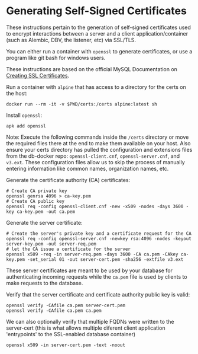 # Generating Self-Signed Certificates

These instructions pertain to the generation of self-signed certificates used to encrypt interactions between a server and a client application/container (such as Alembic, DBV, the listener, etc) via SSL/TLS.

You can either run a container with `openssl` to generate certificates, or use a program like git bash for windows users.

These instructions are based on the official MySQL Documentation on [Creating SSL Certificates](https://dev.mysql.com/doc/refman/8.0/en/creating-ssl-files-using-openssl.html#creating-ssl-files-using-openssl-unix-command-line).

Run a container with `alpine` that has access to a directory for the certs on the host:

```shell
docker run --rm -it -v $PWD/certs:/certs alpine:latest sh
```

Install `openssl`:

```shell
apk add openssl
```

Note: Execute the following commands inside the `/certs` directory or move the required files there at the end to make them available on your host. 
Also ensure your certs directory has pulled the configuration and extensions files from the db-docker repo: `openssl-client.cnf`, `openssl-server.cnf`, and `v3.ext`. 
These configuration files allow us to skip the process of manually entering information like common names, organization names, etc.

Generate the certificate authority (CA) certificates:

```shell
# Create CA private key
openssl genrsa 4096 > ca-key.pem
# Create CA public key
openssl req -config openssl-client.cnf -new -x509 -nodes -days 3600 -key ca-key.pem -out ca.pem
```

Generate the server certificate:

```shell
# Create the server's private key and a certificate request for the CA
openssl req -config openssl-server.cnf -newkey rsa:4096 -nodes -keyout server-key.pem -out server-req.pem
# let the CA issue a certificate for the server
openssl x509 -req -in server-req.pem -days 3600 -CA ca.pem -CAkey ca-key.pem -set_serial 01 -out server-cert.pem -sha256 -extfile v3.ext
```

These server certificates are meant to be used by your database for authenticating incoming requests while the `ca.pem` file is used by clients to make requests to the database.

Verify that the server certificate and certificate authority public key is valid:

```shell
openssl verify -CAfile ca.pem server-cert.pem
openssl verify -CAfile ca.pem ca.pem
```

We can also optionally verify that multiple FQDNs were written to the server-cert (this is what allows multiple diferent client application 'entrypoints' to the SSL-enabled database container)

```shell
openssl x509 -in server-cert.pem -text -noout
```
